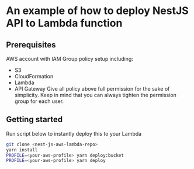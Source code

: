 # An example of how to deploy NestJS API to Lambda function

## Prerequisites

AWS account with IAM Group policy setup including:

- S3
- CloudFormation
- Lambda
- API Gateway
  Give all policy above full permission for the sake of simplicity. Keep in mind that you can always tighten the permission group for each user.

## Getting started

Run script below to instantly deploy this to your Lambda

```bash
git clone <nest-js-aws-lambda-repo>
yarn install
PROFILE=<your-aws-profile> yarn deploy:bucket
PROFILE=<your-aws-profile> yarn deploy
```
